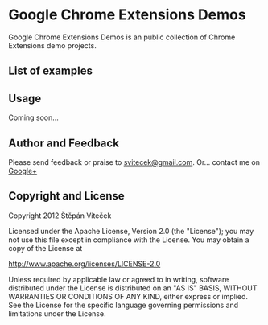 Google Chrome Extensions Demos
==========
Google Chrome Extensions Demos is an public collection of Chrome Extensions demo projects. 

List of examples
-----

Usage
-----
Coming soon...

Author and Feedback
-----
Please send feedback or praise to <a href="mailto:svitecek@gmail.com">svitecek@gmail.com</a>.
Or... contact me on [Google+](https://plus.google.com/112845969514023316897/posts)

Copyright and License
----
Copyright 2012 Štěpán Víteček

Licensed under the Apache License, Version 2.0 (the "License"); you may not use this file except in compliance with the License. You may obtain a copy of the License at

http://www.apache.org/licenses/LICENSE-2.0

Unless required by applicable law or agreed to in writing, software distributed under the License is distributed on an "AS IS" BASIS, WITHOUT WARRANTIES OR CONDITIONS OF ANY KIND, either express or implied. See the License for the specific language governing permissions and limitations under the License.
